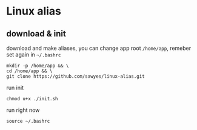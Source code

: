 # Linux alias

## download & init

download and make aliases, you can change app root `/home/app`, remeber set again in `~/.bashrc`

```
mkdir -p /home/app && \
cd /home/app && \
git clone https://github.com/sawyes/linux-alias.git
```

run init

```
chmod u+x ./init.sh
```

run right now

```
source ~/.bashrc
```
